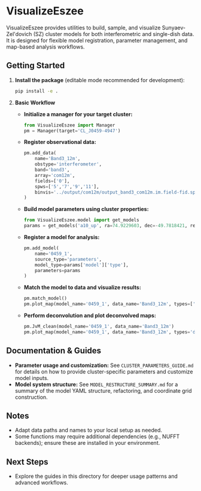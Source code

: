 
# VisualizeEszee

VisualizeEszee provides utilities to build, sample, and visualize Sunyaev-Zel'dovich (SZ) cluster models for both interferometric and single-dish data. It is designed for flexible model registration, parameter management, and map-based analysis workflows.

## Getting Started

1. **Install the package** (editable mode recommended for development):

    ```bash
    pip install -e .
    ```

2. **Basic Workflow**

   - **Initialize a manager for your target cluster:**
     ```python
     from VisualizeEszee import Manager
     pm = Manager(target='CL_J0459-4947')
     ```

   - **Register observational data:**
     ```python
     pm.add_data(
         name='Band3_12m',
         obstype='interferometer',
         band='band3',
         array='com12m',
         fields=['0'],
         spws=['5','7','9','11'],
         binvis='../output/com12m/output_band3_com12m.im.field-fid.spw-sid'
     )
     ```

   - **Build model parameters using cluster properties:**
     ```python
     from VisualizeEszee.model import get_models
     params = get_models('a10_up', ra=74.9229603, dec=-49.7818421, redshift=1.71, mass=2.5e14)
     ```

   - **Register a model for analysis:**
     ```python
     pm.add_model(
         name='0459_1',
         source_type='parameters',
         model_type=params['model']['type'],
         parameters=params
     )
     ```

   - **Match the model to data and visualize results:**
     ```python
     pm.match_model()
     pm.plot_map(model_name='0459_1', data_name='Band3_12m', types=['filtered','data','residual'])
     ```

   - **Perform deconvolution and plot deconvolved maps:**
     ```python
     pm.JvM_clean(model_name='0459_1', data_name='Band3_12m')
     pm.plot_map(model_name='0459_1', data_name='Band3_12m', types='deconvolved')
     ```

## Documentation & Guides

- **Parameter usage and customization:** See `CLUSTER_PARAMETERS_GUIDE.md` for details on how to provide cluster-specific parameters and customize model inputs.
- **Model system structure:** See `MODEL_RESTRUCTURE_SUMMARY.md` for a summary of the model YAML structure, refactoring, and coordinate grid construction.

## Notes
- Adapt data paths and names to your local setup as needed.
- Some functions may require additional dependencies (e.g., NUFFT backends); ensure these are installed in your environment.

## Next Steps
- Explore the guides in this directory for deeper usage patterns and advanced workflows.
